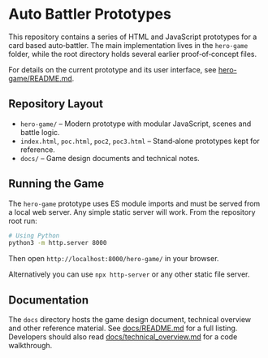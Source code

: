 # Auto Battler Prototypes

This repository contains a series of HTML and JavaScript prototypes for a card based auto‑battler.  The main implementation lives in the `hero-game` folder, while the root directory holds several earlier proof‑of‑concept files.

For details on the current prototype and its user interface, see [hero-game/README.md](hero-game/README.md).

## Repository Layout

- `hero-game/` – Modern prototype with modular JavaScript, scenes and battle logic.
- `index.html`, `poc.html`, `poc2`, `poc3.html` – Stand‑alone prototypes kept for reference.
- `docs/` – Game design documents and technical notes.

## Running the Game

The `hero-game` prototype uses ES module imports and must be served from a local web server.  Any simple static server will work.  From the repository root run:

```bash
# Using Python
python3 -m http.server 8000
```

Then open `http://localhost:8000/hero-game/` in your browser.

Alternatively you can use `npx http-server` or any other static file server.

## Documentation

The `docs` directory hosts the game design document, technical overview and other reference material.  See [docs/README.md](docs/README.md) for a full listing.  Developers should also read [docs/technical_overview.md](docs/technical_overview.md) for a code walkthrough.

